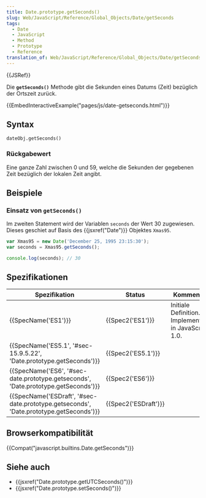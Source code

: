 ```yaml
---
title: Date.prototype.getSeconds()
slug: Web/JavaScript/Reference/Global_Objects/Date/getSeconds
tags:
  - Date
  - JavaScript
  - Method
  - Prototype
  - Reference
translation_of: Web/JavaScript/Reference/Global_Objects/Date/getSeconds
---
```

{{JSRef}}

Die **`getSeconds()`** Methode gibt die Sekunden eines Datums (Zeit) bezüglich der Ortszeit zurück.

{{EmbedInteractiveExample("pages/js/date-getseconds.html")}}

## Syntax

    dateObj.getSeconds()

### Rückgabewert

Eine ganze Zahl zwischen 0 und 59, welche die Sekunden der gegebenen Zeit bezüglich der lokalen Zeit angibt.

## Beispiele

### Einsatz von `getSeconds()`

Im zweiten Statement wird der Variablen `seconds` der Wert 30 zugewiesen. Dieses geschiet auf Basis des {{jsxref("Date")}} Objektes `Xmas95`.

```js
var Xmas95 = new Date('December 25, 1995 23:15:30');
var seconds = Xmas95.getSeconds();

console.log(seconds); // 30
```

## Spezifikationen

| Spezifikation                                                                                                        | Status                       | Kommentar                                             |
| -------------------------------------------------------------------------------------------------------------------- | ---------------------------- | ----------------------------------------------------- |
| {{SpecName('ES1')}}                                                                                             | {{Spec2('ES1')}}         | Initiale Definition. Implementiert in JavaScript 1.0. |
| {{SpecName('ES5.1', '#sec-15.9.5.22', 'Date.prototype.getSeconds')}}                         | {{Spec2('ES5.1')}}     |                                                       |
| {{SpecName('ES6', '#sec-date.prototype.getseconds', 'Date.prototype.getSeconds')}}         | {{Spec2('ES6')}}         |                                                       |
| {{SpecName('ESDraft', '#sec-date.prototype.getseconds', 'Date.prototype.getSeconds')}} | {{Spec2('ESDraft')}} |                                                       |

## Browserkompatibilität

{{Compat("javascript.builtins.Date.getSeconds")}}

## Siehe auch

- {{jsxref("Date.prototype.getUTCSeconds()")}}
- {{jsxref("Date.prototype.setSeconds()")}}
